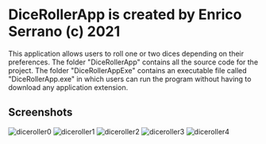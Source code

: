 # DiceRollerApp is created by Enrico Serrano (c) 2021
This application allows users to roll one or two dices depending on their preferences.
The folder "DiceRollerApp" contains all the source code for the project.
The folder "DiceRollerAppExe" contains an executable file called "DiceRollerApp.exe" in which users can run the program without having to download any application extension.

## Screenshots
![diceroller0](https://user-images.githubusercontent.com/69224805/205566381-968fb1a0-0edd-47ed-8bdd-22c558cbe271.png)
![diceroller1](https://user-images.githubusercontent.com/69224805/205566387-c649e7a4-fa48-4aba-b486-97178105137f.png)
![diceroller2](https://user-images.githubusercontent.com/69224805/205566391-66e7849a-a9d6-47f8-86f6-9124938d3929.png)
![diceroller3](https://user-images.githubusercontent.com/69224805/205566396-925b13df-0f5b-45ed-9b13-57f6b7a7fecc.png)
![diceroller4](https://user-images.githubusercontent.com/69224805/205566403-851c01ff-51f1-49bd-bc48-224b0fa8a1d0.png)
